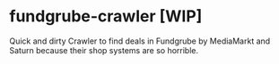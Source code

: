 # fundgrube-crawler [WIP]

Quick and dirty Crawler to find deals in Fundgrube by MediaMarkt and Saturn because their shop systems are so horrible.